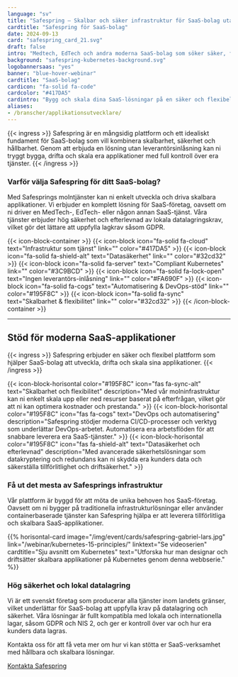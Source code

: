 ```yaml
---
language: "sv"
title: "Safespring – Skalbar och säker infrastruktur för SaaS-bolag utan inlåsning"
cardtitle: "Safespring för SaaS-bolag"
date: 2024-09-13
card: "safespring_card_21.svg"
draft: false
intro: "Medtech, EdTech och andra moderna SaaS-bolag som söker säker, flexibel och compliant infrastruktur för att skala och driva sina applikationer."
background: "safespring-kubernetes-background.svg"
logobannersaas: "yes"
banner: "blue-hover-webinar"
cardtitle: "SaaS-bolag"
cardicon: "fa-solid fa-code"
cardcolor: "#417DA5"
cardintro: "Bygg och skala dina SaaS-lösningar på en säker och flexibel infrastruktur med stöd för moderna DevOps-principer."
aliases:
- /branscher/applikationsutvecklare/
---
```


{{< ingress >}}
Safespring är en mångsidig plattform och ett idealiskt fundament för SaaS-bolag som vill kombinera skalbarhet, säkerhet och hållbarhet. Genom att erbjuda en lösning utan leverantörsinlåsning kan ni tryggt bygga, drifta och skala era applikationer med full kontroll över era tjänster.
{{< /ingress >}}

### Varför välja Safespring för ditt SaaS-bolag?

Med Safesprings molntjänster kan ni enkelt utveckla och driva skalbara applikationer. Vi erbjuder en komplett lösning för SaaS-företag, oavsett om ni driver en MedTech-, EdTech- eller någon annan SaaS-tjänst. Våra tjänster erbjuder hög säkerhet och efterlevnad av lokala datalagringskrav, vilket gör det lättare att uppfylla lagkrav såsom GDPR.

{{< icon-block-container >}}
	{{< icon-block icon="fa-solid fa-cloud" text="Infrastruktur som tjänst" link="" color="#417DA5" >}}
	{{< icon-block icon="fa-solid fa-shield-alt" text="Datasäkerhet" link="" color="#32cd32" >}}
	{{< icon-block icon="fa-solid fa-server" text="Compliant Kubernetes" link="" color="#3C9BCD" >}}
	{{< icon-block icon="fa-solid fa-lock-open" text="Ingen leverantörs-inlåsning" link="" color="#FA690F" >}}
	{{< icon-block icon="fa-solid fa-cogs" text="Automatisering & DevOps-stöd" link="" color="#195F8C" >}}
	{{< icon-block icon="fa-solid fa-sync" text="Skalbarhet & flexibilitet" link="" color="#32cd32" >}}
{{< /icon-block-container >}}

---

## Stöd för moderna SaaS-applikationer

{{< ingress >}}
Safespring erbjuder en säker och flexibel plattform som hjälper SaaS-bolag att utveckla, drifta och skala sina applikationer.
{{< /ingress >}}

{{< icon-block-horisontal color="#195F8C" icon="fas fa-sync-alt" text="Skalbarhet och flexibilitet" description="Med vår molninfrastruktur kan ni enkelt skala upp eller ned resurser baserat på efterfrågan, vilket gör att ni kan optimera kostnader och prestanda." >}}
{{< icon-block-horisontal color="#195F8C" icon="fas fa-cogs" text="DevOps och automatisering" description="Safespring stödjer moderna CI/CD-processer och verktyg som underlättar DevOps-arbetet. Automatisera era arbetsflöden för att snabbare leverera era SaaS-tjänster." >}}
{{< icon-block-horisontal color="#195F8C" icon="fas fa-shield-alt" text="Datasäkerhet och efterlevnad" description="Med avancerade säkerhetslösningar som datakryptering och redundans kan ni skydda era kunders data och säkerställa tillförlitlighet och driftsäkerhet." >}}

### Få ut det mesta av Safesprings infrastruktur

Vår plattform är byggd för att möta de unika behoven hos SaaS-företag. Oavsett om ni bygger på traditionella infrastrukturlösningar eller använder containerbaserade tjänster kan Safespring hjälpa er att leverera tillförlitliga och skalbara SaaS-applikationer.

{{% horisontal-card image="/img/event/cards/safespring-gabriel-lars.jpg" link="/webinar/kubernetes-15-principles/" linktext="Se videoserien" cardtitle="Sju avsnitt om Kubernetes" text="Utforska hur man designar och driftsätter skalbara applikationer på Kubernetes genom denna webbserie." %}}

### Hög säkerhet och lokal datalagring

Vi är ett svenskt företag som producerar alla tjänster inom landets gränser, vilket underlättar för SaaS-bolag att uppfylla krav på datalagring och säkerhet. Våra lösningar är fullt kompatibla med lokala och internationella lagar, såsom GDPR och NIS 2, och ger er kontroll över var och hur era kunders data lagras.

Kontakta oss för att få veta mer om hur vi kan stötta er SaaS-verksamhet med hållbara och skalbara lösningar.

<a href="/kontakt" id="text-button">Kontakta Safespring</a>
